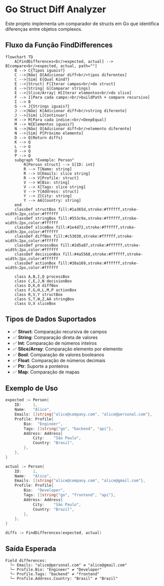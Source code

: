 # Go Struct Diff Analyzer

Este projeto implementa um comparador de structs em Go que identifica diferenças entre objetos complexos.

## Fluxo da Função FindDifferences

```mermaid
flowchart TD
    A[FindDifferences<br/>expected, actual] --> B[compare<br/>expected, actual, path=""]
    B --> C{Tipos iguais?}
    C -->|Não| D[Adicionar diff<br/>tipos diferentes]
    C -->|Sim| E{Qual Kind?}
    E -->|Struct| F[Iterar campos<br/>do struct]
    E -->|String| G[Comparar strings]
    E -->|Slice/Array| H[Iterar elementos<br/>do slice]
    F --> I[Para cada campo:<br/>buildPath + compare recursivo]
    I --> B
    G --> J{Strings iguais?}
    J -->|Não| K[Adicionar diff<br/>string diferente]
    J -->|Sim| L[Continuar]
    H --> M[Para cada índice:<br/>DeepEqual]
    M --> N{Elementos iguais?}
    N -->|Não| O[Adicionar diff<br/>elemento diferente]
    N -->|Sim| P[Próximo elemento]
    D --> Q[Return diffs]
    K --> Q
    L --> Q
    O --> Q
    P --> Q
    subgraph "Exemplo: Person"
        R[Person struct] --> S[ID: int]
        R --> T[Name: string]
        R --> U[Emails: slice string]
        R --> V[Profile: struct]
        V --> W[Bio: string]
        V --> X[Tags: slice string]
        V --> Y[Address: struct]
        Y --> Z[City: string]
        Y --> AA[Country: string]
    end
    classDef structBox fill:#1a365d,stroke:#ffffff,stroke-width:2px,color:#ffffff
    classDef stringBox fill:#553c9a,stroke:#ffffff,stroke-width:2px,color:#ffffff
    classDef sliceBox fill:#1e4d72,stroke:#ffffff,stroke-width:2px,color:#ffffff
    classDef diffBox fill:#c53030,stroke:#ffffff,stroke-width:2px,color:#ffffff
    classDef processBox fill:#2d5a87,stroke:#ffffff,stroke-width:2px,color:#ffffff
    classDef decisionBox fill:#4a5568,stroke:#ffffff,stroke-width:2px,color:#ffffff
    classDef actionBox fill:#38a169,stroke:#ffffff,stroke-width:2px,color:#ffffff

    class A,B,I,Q processBox
    class C,E,J,N decisionBox
    class D,K,O diffBox
    class F,G,H,L,M,P actionBox
    class R,V,Y structBox
    class S,T,W,Z,AA stringBox
    class U,X sliceBox
```

## Tipos de Dados Suportados

- ✅ **Struct**: Comparação recursiva de campos
- ✅ **String**: Comparação direta de valores
- ✅ **Int**: Comparação de números inteiros
- ✅ **Slice/Array**: Comparação elemento por elemento
- ✅ **Bool**: Comparação de valores booleanos
- ✅ **Float**: Comparação de números decimais
- ✅ **Ptr**: Suporte a ponteiros
- ✅ **Map**: Comparação de mapas

## Exemplo de Uso

```go
expected := Person{
    ID:     1,
    Name:   "Alice",
    Emails: []string{"alice@company.com", "alice@personal.com"},
    Profile: Profile{
        Bio:  "Engineer",
        Tags: []string{"go", "backend", "api"},
        Address: Address{
            City:    "São Paulo",
            Country: "Brasil",
        },
    },
}

actual := Person{
    ID:     1,
    Name:   "Alice",
    Emails: []string{"alice@company.com", "alice@gmail.com"},
    Profile: Profile{
        Bio:  "Developer",
        Tags: []string{"go", "frontend", "api"},
        Address: Address{
            City:    "São Paulo",
            Country: "Brazil",
        },
    },
}

diffs := FindDifferences(expected, actual)
```

## Saída Esperada

```
Field differences:
  └─ Emails: "alice@personal.com" ≠ "alice@gmail.com"
  └─ Profile.Bio: "Engineer" ≠ "Developer"
  └─ Profile.Tags: "backend" ≠ "frontend"
  └─ Profile.Address.Country: "Brasil" ≠ "Brazil"
```
